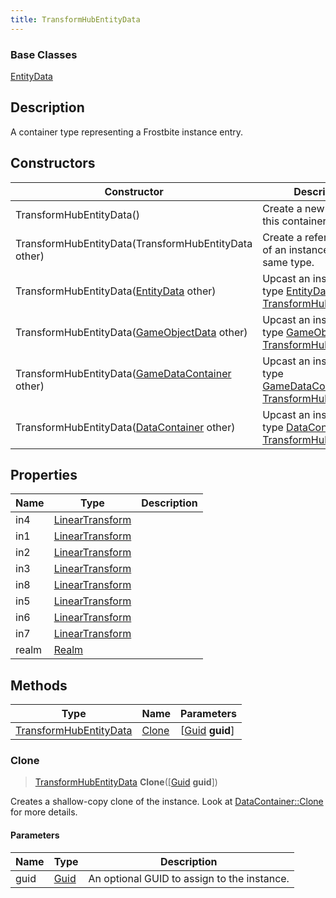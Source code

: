 ```yaml
---
title: TransformHubEntityData
---
```

### Base Classes

[EntityData](EntityData)

## Description

A container type representing a Frostbite instance entry.

## Constructors

| Constructor                                                                       | Description                                                                                                                         |
| --------------------------------------------------------------------------------- | ----------------------------------------------------------------------------------------------------------------------------------- |
| TransformHubEntityData()                                                          | Create a new instance of this container type.                                                                                       |
| TransformHubEntityData(TransformHubEntityData other)                              | Create a reference copy of an instance of the same type.                                                                            |
| TransformHubEntityData([EntityData](EntityData) other)                            | Upcast an instance of type [EntityData](EntityData) to [TransformHubEntityData](TransformHubEntityData).                            |
| TransformHubEntityData([GameObjectData](GameObjectData) other)                    | Upcast an instance of type [GameObjectData](GameObjectData) to [TransformHubEntityData](TransformHubEntityData).                    |
| TransformHubEntityData([GameDataContainer](GameDataContainer) other)              | Upcast an instance of type [GameDataContainer](GameDataContainer) to [TransformHubEntityData](TransformHubEntityData).              |
| TransformHubEntityData([DataContainer](/vext/ref/shared/class/datacontainer) other) | Upcast an instance of type [DataContainer](/vext/ref/shared/class/datacontainer) to [TransformHubEntityData](TransformHubEntityData). |

## Properties

| Name  | Type                                                    | Description |
| ----- | ------------------------------------------------------- | ----------- |
| in4   | [LinearTransform](/vext/ref/shared/class/LinearTransform) |             |
| in1   | [LinearTransform](/vext/ref/shared/class/LinearTransform) |             |
| in2   | [LinearTransform](/vext/ref/shared/class/LinearTransform) |             |
| in3   | [LinearTransform](/vext/ref/shared/class/LinearTransform) |             |
| in8   | [LinearTransform](/vext/ref/shared/class/LinearTransform) |             |
| in5   | [LinearTransform](/vext/ref/shared/class/LinearTransform) |             |
| in6   | [LinearTransform](/vext/ref/shared/class/LinearTransform) |             |
| in7   | [LinearTransform](/vext/ref/shared/class/LinearTransform) |             |
| realm | [Realm](Realm)                                          |             |

## Methods

| Type                                             | Name            | Parameters                                     |
| ------------------------------------------------ | --------------- | ---------------------------------------------- |
| [TransformHubEntityData](TransformHubEntityData) | [Clone](#clone) | \[[Guid](/vext/ref/shared/class/guid) **guid**\] |

### Clone

> [TransformHubEntityData](TransformHubEntityData) **Clone**(\[[Guid](/vext/ref/shared/class/guid) **guid**\])

Creates a shallow-copy clone of the instance. Look at [DataContainer::Clone](/vext/ref/shared/class/datacontainer#clone) for more details.

#### Parameters

| Name | Type         | Description                                 |
| ---- | ------------ | ------------------------------------------- |
| guid | [Guid](Guid) | An optional GUID to assign to the instance. |
